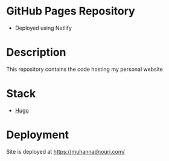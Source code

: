 # GitHub Pages Repository
- Deployed using Netlify

# Description
This repository contains the code hosting my personal website

# Stack
- [Hugo](https://gohugo.io/)

# Deployment
Site is deployed at https://muhannadnouri.com/
